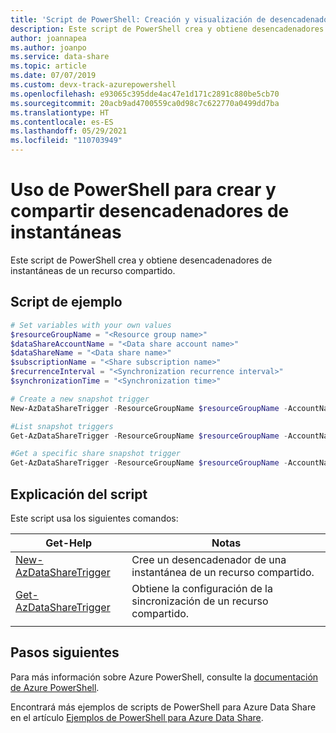 ```yaml
---
title: 'Script de PowerShell: Creación y visualización de desencadenadores de instantáneas de Azure Data Share'
description: Este script de PowerShell crea y obtiene desencadenadores de instantáneas de un recurso compartido.
author: joannapea
ms.author: joanpo
ms.service: data-share
ms.topic: article
ms.date: 07/07/2019
ms.custom: devx-track-azurepowershell
ms.openlocfilehash: e93065c395dde4ac47e1d171c2891c880be5cb70
ms.sourcegitcommit: 20acb9ad4700559ca0d98c7c622770a0499dd7ba
ms.translationtype: HT
ms.contentlocale: es-ES
ms.lasthandoff: 05/29/2021
ms.locfileid: "110703949"
---
```

# <a name="use-powershell-to-create-and-share-snapshot-triggers"></a>Uso de PowerShell para crear y compartir desencadenadores de instantáneas

Este script de PowerShell crea y obtiene desencadenadores de instantáneas de un recurso compartido.

## <a name="sample-script"></a>Script de ejemplo

```powershell
# Set variables with your own values
$resourceGroupName = "<Resource group name>"
$dataShareAccountName = "<Data share account name>"
$dataShareName = "<Data share name>"
$subscriptionName = "<Share subscription name>"
$recurrenceInterval = "<Synchronization recurrence interval>"
$synchronizationTime = "<Synchronization time>"

# Create a new snapshot trigger
New-AzDataShareTrigger -ResourceGroupName $resourceGroupName -AccountName $dataShareAccountName -ShareSubscriptionName $subscriptionName -Name $dataShareName  -RecurrenceInterval $recurrenceInterval -SynchronizationTime $synchronizationTime

#List snapshot triggers
Get-AzDataShareTrigger -ResourceGroupName $resourceGroupName -AccountName $dataShareAccountName -ShareSubscriptionName $subscriptionName  -Name $dataShareName

#Get a specific share snapshot trigger
Get-AzDataShareTrigger -ResourceGroupName $resourceGroupName -AccountName $dataShareAccountName -ShareSubscriptionName -Name $dataShareName
```

## <a name="script-explanation"></a>Explicación del script

Este script usa los siguientes comandos: 

| Get-Help | Notas |
|---|---|
| [New-AzDataShareTrigger](/powershell/module/az.datashare/new-azdatasharetrigger) | Cree un desencadenador de una instantánea de un recurso compartido. |
| [Get-AzDataShareTrigger](/powershell/module/az.datashare/get-azdatasharesynchronizationsetting) | Obtiene la configuración de la sincronización de un recurso compartido. |
|||

## <a name="next-steps"></a>Pasos siguientes

Para más información sobre Azure PowerShell, consulte la [documentación de Azure PowerShell](/powershell/).

Encontrará más ejemplos de scripts de PowerShell para Azure Data Share en el artículo [Ejemplos de PowerShell para Azure Data Share](../../samples-powershell.md).
